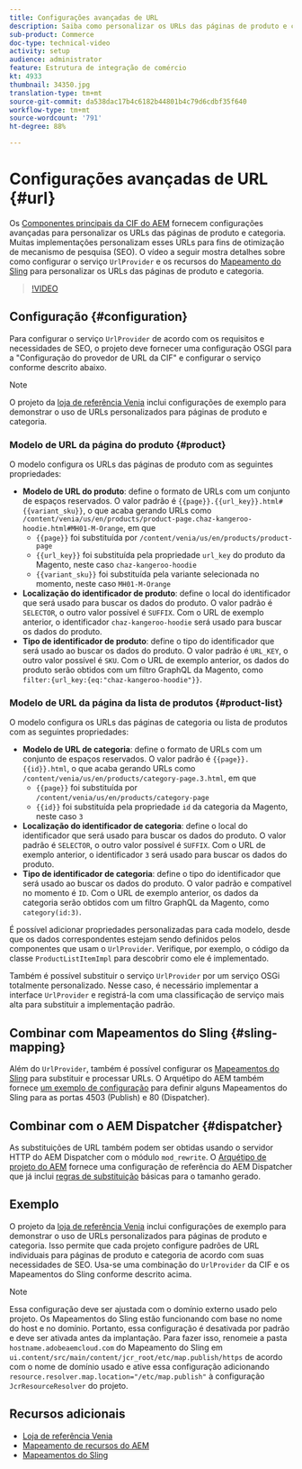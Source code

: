 ```yaml
---
title: Configurações avançadas de URL
description: Saiba como personalizar os URLs das páginas de produto e categoria. Isso permite que as implementações otimizem URLs para mecanismos de pesquisa e promovam a descoberta.
sub-product: Commerce
doc-type: technical-video
activity: setup
audience: administrator
feature: Estrutura de integração de comércio
kt: 4933
thumbnail: 34350.jpg
translation-type: tm+mt
source-git-commit: da538dac17b4c6182b44801b4c79d6cdbf35f640
workflow-type: tm+mt
source-wordcount: '791'
ht-degree: 88%

---
```


# Configurações avançadas de URL {#url}

Os [Componentes principais da CIF do AEM](https://github.com/adobe/aem-core-cif-components) fornecem configurações avançadas para personalizar os URLs das páginas de produto e categoria. Muitas implementações personalizam esses URLs para fins de otimização de mecanismo de pesquisa (SEO). O vídeo a seguir mostra detalhes sobre como configurar o serviço `UrlProvider` e os recursos do [Mapeamento do Sling](https://sling.apache.org/documentation/the-sling-engine/mappings-for-resource-resolution.html) para personalizar os URLs das páginas de produto e categoria.

>[!VIDEO](https://video.tv.adobe.com/v/34350/?quality=12)

## Configuração {#configuration}

Para configurar o serviço `UrlProvider` de acordo com os requisitos e necessidades de SEO, o projeto deve fornecer uma configuração OSGI para a &quot;Configuração do provedor de URL da CIF&quot; e configurar o serviço conforme descrito abaixo.

>[!NOTE]
>
> O projeto da [loja de referência Venia](https://github.com/adobe/aem-cif-guides-venia) inclui configurações de exemplo para demonstrar o uso de URLs personalizados para páginas de produto e categoria.

### Modelo de URL da página do produto {#product}

O modelo configura os URLs das páginas de produto com as seguintes propriedades:

* **Modelo de URL do produto**: define o formato de URLs com um conjunto de espaços reservados. O valor padrão é `{{page}}.{{url_key}}.html#{{variant_sku}}`, o que acaba gerando URLs como `/content/venia/us/en/products/product-page.chaz-kangeroo-hoodie.html#MH01-M-Orange`, em que
   * `{{page}}` foi substituída por `/content/venia/us/en/products/product-page`
   * `{{url_key}}` foi substituída pela propriedade `url_key` do produto da Magento, neste caso `chaz-kangeroo-hoodie`
   * `{{variant_sku}}` foi substituída pela variante selecionada no momento, neste caso `MH01-M-Orange`
* **Localização do identificador de produto**: define o local do identificador que será usado para buscar os dados do produto. O valor padrão é `SELECTOR`, o outro valor possível é `SUFFIX`. Com o URL de exemplo anterior, o identificador `chaz-kangeroo-hoodie` será usado para buscar os dados do produto.
* **Tipo de identificador de produto**: define o tipo do identificador que será usado ao buscar os dados do produto. O valor padrão é `URL_KEY`, o outro valor possível é `SKU`. Com o URL de exemplo anterior, os dados do produto serão obtidos com um filtro GraphQL da Magento, como `filter:{url_key:{eq:"chaz-kangeroo-hoodie"}}`.

### Modelo de URL da página da lista de produtos {#product-list}

O modelo configura os URLs das páginas de categoria ou lista de produtos com as seguintes propriedades:

* **Modelo de URL de categoria**: define o formato de URLs com um conjunto de espaços reservados. O valor padrão é `{{page}}.{{id}}.html`, o que acaba gerando URLs como `/content/venia/us/en/products/category-page.3.html`, em que
   * `{{page}}` foi substituída por `/content/venia/us/en/products/category-page`
   * `{{id}}` foi substituída pela propriedade `id` da categoria da Magento, neste caso `3`
* **Localização do identificador de categoria**: define o local do identificador que será usado para buscar os dados do produto. O valor padrão é `SELECTOR`, o outro valor possível é `SUFFIX`. Com o URL de exemplo anterior, o identificador `3` será usado para buscar os dados do produto.
* **Tipo de identificador de categoria**: define o tipo do identificador que será usado ao buscar os dados do produto. O valor padrão e compatível no momento é `ID`. Com o URL de exemplo anterior, os dados da categoria serão obtidos com um filtro GraphQL da Magento, como `category(id:3)`.

É possível adicionar propriedades personalizadas para cada modelo, desde que os dados correspondentes estejam sendo definidos pelos componentes que usam o `UrlProvider`. Verifique, por exemplo, o código da classe `ProductListItemImpl` para descobrir como ele é implementado.

Também é possível substituir o serviço `UrlProvider` por um serviço OSGi totalmente personalizado. Nesse caso, é necessário implementar a interface `UrlProvider` e registrá-la com uma classificação de serviço mais alta para substituir a implementação padrão.

## Combinar com Mapeamentos do Sling {#sling-mapping}

Além do `UrlProvider`, também é possível configurar os [Mapeamentos do Sling](https://sling.apache.org/documentation/the-sling-engine/mappings-for-resource-resolution.html) para substituir e processar URLs. O Arquétipo do AEM também fornece [um exemplo de configuração](https://github.com/adobe/aem-cif-project-archetype/tree/master/src/main/archetype/samplecontent/src/main/content/jcr_root/etc/map.publish) para definir alguns Mapeamentos do Sling para as portas 4503 (Publish) e 80 (Dispatcher).

## Combinar com o AEM Dispatcher {#dispatcher}

As substituições de URL também podem ser obtidas usando o servidor HTTP do AEM Dispatcher com o módulo `mod_rewrite`. O [Arquétipo de projeto do AEM](https://github.com/adobe/aem-project-archetype) fornece uma configuração de referência do AEM Dispatcher que já inclui [regras de substituição](https://github.com/adobe/aem-project-archetype/tree/master/src/main/archetype/dispatcher.cloud) básicas para o tamanho gerado.

## Exemplo

O projeto da [loja de referência Venia](https://github.com/adobe/aem-cif-guides-venia) inclui configurações de exemplo para demonstrar o uso de URLs personalizados para páginas de produto e categoria. Isso permite que cada projeto configure padrões de URL individuais para páginas de produto e categoria de acordo com suas necessidades de SEO. Usa-se uma combinação do `UrlProvider` da CIF e os Mapeamentos do Sling conforme descrito acima.

>[!NOTE]
>
>Essa configuração deve ser ajustada com o domínio externo usado pelo projeto. Os Mapeamentos do Sling estão funcionando com base no nome do host e no domínio. Portanto, essa configuração é desativada por padrão e deve ser ativada antes da implantação. Para fazer isso, renomeie a pasta `hostname.adobeaemcloud.com` do Mapeamento do Sling em `ui.content/src/main/content/jcr_root/etc/map.publish/https` de acordo com o nome de domínio usado e ative essa configuração adicionando `resource.resolver.map.location="/etc/map.publish"` à configuração `JcrResourceResolver` do projeto.

## Recursos adicionais

* [Loja de referência Venia](https://github.com/adobe/aem-cif-guides-venia)
* [Mapeamento de recursos do AEM](https://experienceleague.adobe.com/docs/experience-manager-65/deploying/configuring/resource-mapping.html)
* [Mapeamentos do Sling](https://sling.apache.org/documentation/the-sling-engine/mappings-for-resource-resolution.html)
